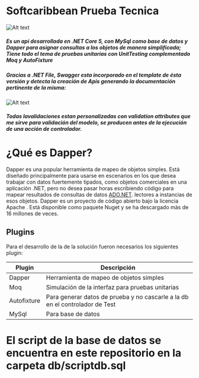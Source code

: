 <!DOCTYPE html><html><body id="preview">
<h1 class="code-line" data-line-start=0 data-line-end=1><a id="Softcaribbean_Prueba_Tecnica_0"></a>Softcaribbean Prueba Tecnica</h1>
<p class="has-line-data" data-line-start="2" data-line-end="3"><img src="https://www.softcaribbean.com/wp-content/uploads/2021/08/logo-softcaribbean.png" alt="Alt text" title="Title"></p>
<h5 class="code-line" data-line-start=4 data-line-end=5><a id="Es_un_api_desarrollada_en_NET_Core_5_con_MySql__como_base_de_datos_y__Dapper_para_asignar_consultas_a_los_objetos_de_manera_simplificada_4"></a>Es un api desarrollada en .NET Core 5, con MySql como base de datos y Dapper para asignar consultas a los objetos de manera simplificada; Tiene todo el tema de pruebas unitarias con UnitTesting complementado Moq y AutoFixture</h5>
<h5 class="code-line" data-line-start=6 data-line-end=7><a id="Gracias_a_NET_File_Swagger_esta_incorporado_en_el_template_de_sta_versin_y_detecta_la_creacin_de_Apis_generando_la_documentacin_pertinente_de_la_misma_6"></a>Gracias a .NET File, Swagger esta incorporado en el template de ésta versión y detecta la creación de Apis generando la documentación pertinente de la misma:</h5>
<p class="has-line-data" data-line-start="7" data-line-end="8"><img src="https://addons.mozilla.org/user-media/previews/full/192/192679.png?modified=1622132852" alt="Alt text" title="Title"></p>
<h5 class="code-line" data-line-start=9 data-line-end=10><a id="Todas_lavalidaciones_estan_personalizadas_con_validation_attributes_que_me_sirve_para_validacin_del_modelo_se_producen_antes_de_la_ejecucin_de_una_accin_de_controlador_9"></a>Todas lavalidaciones estan personalizadas con validation attributes que me sirve para validación del modelo, se producen antes de la ejecución de una acción de controlador.</h5>
<h1 class="code-line" data-line-start=12 data-line-end=13><a id="Qu_es_Dapper_12"></a>¿Qué es Dapper?</h1>
<p class="has-line-data" data-line-start="13" data-line-end="14">Dapper es una popular herramienta de mapeo de objetos simples. Está diseñado principalmente para usarse en escenarios en los que desea trabajar con datos fuertemente tipados, como objetos comerciales en una aplicación .NET, pero no desea pasar horas escribiendo código para mapear resultados de consultas de datos <a href="http://ADO.NET">ADO.NET</a>. lectores a instancias de esos objetos. Dapper es un proyecto de código abierto bajo la licencia Apache . Está disponible como paquete Nuget y se ha descargado más de 16 millones de veces.</p>


<h2 class="code-line" data-line-start=52 data-line-end=53><a id="Plugins_52"></a>Plugins</h2>
<p class="has-line-data" data-line-start="54" data-line-end="56">Para el desarrollo de la de la solución fueron necesarios los siguientes plugin: </p>
<table class="table table-striped table-bordered">
<thead>
<tr>
<th>Plugin</th>
<th>Descripción</th>
</tr>
</thead>
<tbody>
<tr>
<td>Dapper</td>
<td>Herramienta de mapeo de objetos simples</td>
</tr>
<tr>
<td>Moq</td>
<td>Simulación de la interfaz para pruebas unitarias</td>
</tr>
<tr>
<td>Autofixture</td>
<td>Para generar datos de prueba y no cascarle a la db en el controlador de Test</td>
</tr>
<tr>
<td>MySql</td>
<td>Para base de datos</td>
</tr>
</tbody>
</table>
<h1>El script de la base de datos se encuentra en este repositorio en la carpeta db/scriptdb.sql</h1>

</body></html>
